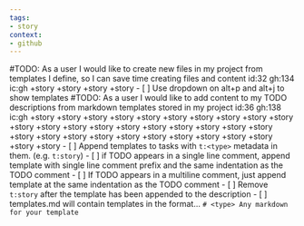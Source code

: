 ```yaml
---
tags:
- story
context:
- github
---
```

#TODO: As a user I would like to create new files in my project from templates I define, so I can save time creating files and content id:32 gh:134 ic:gh +story +story +story +story
        - [ ] Use dropdown on alt+p and alt+j to show templates
#TODO: As a user I would like to add content to my TODO descriptions from markdown templates stored in my project id:36 gh:138 ic:gh +story +story +story +story +story +story +story +story +story +story +story +story +story +story +story +story +story +story +story +story +story +story +story +story +story +story +story +story +story +story +story +story
      - [ ] Append templates to tasks with `t:<type>` metadata in them. (e.g. `t:story`)
         - [ ] if TODO appears in a single line comment, append template with single line comment prefix and the same indentation as the TODO comment
         - [ ] If TODO appears in a multiline comment, just append template at the same indentation as the TODO comment
         - [ ] Remove `t:story` after the template has been appended to the description
      - [ ] templates.md will contain templates in the format...
       ```
       # <type>
       Any markdown for your template
       ```
